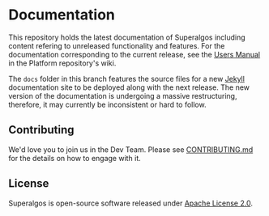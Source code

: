 
# Documentation

This repository holds the latest documentation of Superalgos including content refering to unreleased functionality and features. For the documentation corresponding to the current release, see the [Users Manual](https://github.com/Superalgos/Platform/wiki) in the Platform repository's wiki.

The ```docs``` folder in this branch features the source files for a new [Jekyll](https://jekyllrb.com/) documentation site to be deployed along with the next release. The new version of the documentation is undergoing a massive restructuring, therefore, it may currently be inconsistent or hard to follow. 

## Contributing

We'd love you to join us in the Dev Team. Please see [CONTRIBUTING.md](CONTRIBUTING.md) for the details on how to engage with it.

## License

Superalgos is open-source software released under [Apache License 2.0](LICENSE).
